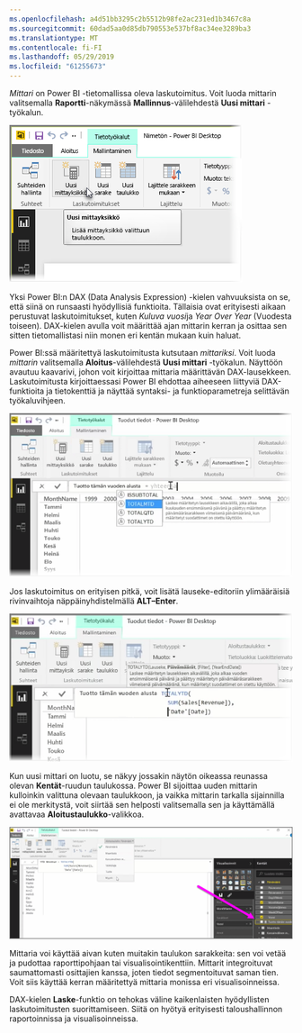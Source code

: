 ```yaml
---
ms.openlocfilehash: a4d51bb3295c2b5512b98fe2ac231ed1b3467c8a
ms.sourcegitcommit: 60dad5aa0d85db790553e537bf8ac34ee3289ba3
ms.translationtype: MT
ms.contentlocale: fi-FI
ms.lasthandoff: 05/29/2019
ms.locfileid: "61255673"
---
```

*Mittari* on Power BI -tietomallissa oleva laskutoimitus. Voit luoda mittarin valitsemalla **Raportti**-näkymässä **Mallinnus**-välilehdestä **Uusi mittari** -työkalun.

![](media/2-5-create-calculated-measures/2-5_1.png)

Yksi Power BI:n DAX (Data Analysis Expression) -kielen vahvuuksista on se, että siinä on runsaasti hyödyllisiä funktioita. Tällaisia ovat erityisesti aikaan perustuvat laskutoimitukset, kuten *Kuluva vuosi*ja *Year Over Year* (Vuodesta toiseen). DAX-kielen avulla voit määrittää ajan mittarin kerran ja osittaa sen sitten tietomallistasi niin monen eri kentän mukaan kuin haluat.

Power BI:ssä määritettyä laskutoimitusta kutsutaan *mittariksi*. Voit luoda *mittarin* valitsemalla **Aloitus**-välilehdestä **Uusi mittari** -työkalun. Näyttöön avautuu kaavarivi, johon voit kirjoittaa mittaria määrittävän DAX-lausekkeen. Laskutoimitusta kirjoittaessasi Power BI ehdottaa aiheeseen liittyviä DAX-funktioita ja tietokenttiä ja näyttää syntaksi- ja funktioparametreja selittävän työkaluvihjeen.

![](media/2-5-create-calculated-measures/2-5_2.png)

Jos laskutoimitus on erityisen pitkä, voit lisätä lauseke-editoriin ylimääräisiä rivinvaihtoja näppäinyhdistelmällä **ALT–Enter**.

![](media/2-5-create-calculated-measures/2-5_3.png)

Kun uusi mittari on luotu, se näkyy jossakin näytön oikeassa reunassa olevan **Kentät**-ruudun taulukossa. Power BI sijoittaa uuden mittarin kulloinkin valittuna olevaan taulukkoon, ja vaikka mittarin tarkalla sijainnilla ei ole merkitystä, voit siirtää sen helposti valitsemalla sen ja käyttämällä avattavaa **Aloitustaulukko**-valikkoa.

![](media/2-5-create-calculated-measures/2-5_4.png)

Mittaria voi käyttää aivan kuten muitakin taulukon sarakkeita: sen voi vetää ja pudottaa raporttipohjaan tai visualisointikenttiin. Mittarit integroituvat saumattomasti osittajien kanssa, joten tiedot segmentoituvat saman tien. Voit siis käyttää kerran määritettyä mittaria monissa eri visualisoinneissa.

DAX-kielen **Laske**-funktio on tehokas väline kaikenlaisten hyödyllisten laskutoimitusten suorittamiseen. Siitä on hyötyä erityisesti taloushallinnon raportoinnissa ja visualisoinneissa.

